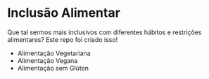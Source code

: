 # Inclusão Alimentar

Que tal sermos mais inclusivos com diferentes hábitos e restrições alimentares?
Este repo foi criado isso!

- Alimentação Vegetariana
- Alimentação Vegana
- Alimentação sem Glúten
